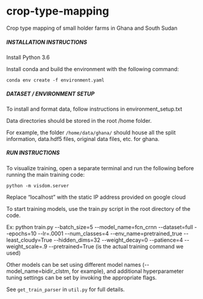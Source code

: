 # crop-type-mapping
Crop type mapping of small holder farms in Ghana and South Sudan

##### INSTALLATION INSTRUCTIONS #####

Install Python 3.6

Install conda and build the environment with the following command:

`conda env create -f environment.yaml`

##### DATASET / ENVIRONMENT SETUP #####

To install and format data, follow instructions in environment_setup.txt

Data directories should be stored in the root /home folder. 

For example, the folder `/home/data/ghana/` should house all the split information, data.hdf5 files, original data files, etc. for ghana. 

##### RUN INSTRUCTIONS #####

To visualize training, open a separate terminal and run the following before running the main training code:

  `python -m visdom.server`

Replace “localhost” with the static IP address provided on google cloud

To start training models, use the train.py script in the root directory of the code. 

Ex: 
python train.py --batch_size=5 --model_name=fcn_crnn --dataset=full --epochs=10 --lr=.0001 --num_classes=4 --env_name=pretrained_true --least_cloudy=True --hidden_dims=32 --weight_decay=0 --patience=4 --weight_scale=.9 --pretrained=True
(is the actual training command we used)

Other models can be set using different model names (--model_name=bidir_clstm, for example), and additional hyperparameter tuning settings can be set by invoking the appropriate flags. 

See `get_train_parser` in `util.py` for full details. 

